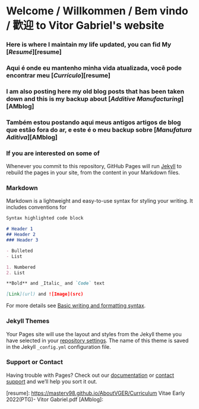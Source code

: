 # **Welcome** / **Willkommen** / **Bem vindo** / **歡迎** to Vitor Gabriel's website

### Here is where I maintain my life updated, you can fid My [_Resumé_][resume]
### Aqui é onde eu mantenho minha vida atualizada, você pode encontrar meu [_Currículo_][resume]

### I am also posting here my old blog posts that has been taken down and this is my backup about [_Additive Manufacturing_][AMblog]
### Também estou postando aqui meus antigos artigos de blog que estão fora do ar, e este é o meu backup sobre [_Manufatura Aditiva_][AMblog]

### If you are interested on some of 
Whenever you commit to this repository, GitHub Pages will run [Jekyll](https://jekyllrb.com/) to rebuild the pages in your site, from the content in your Markdown files.

### Markdown

Markdown is a lightweight and easy-to-use syntax for styling your writing. It includes conventions for

```markdown
Syntax highlighted code block

# Header 1
## Header 2
### Header 3

- Bulleted
- List

1. Numbered
2. List

**Bold** and _Italic_ and `Code` text

[Link](url) and ![Image](src)
```

For more details see [Basic writing and formatting syntax](https://docs.github.com/en/github/writing-on-github/getting-started-with-writing-and-formatting-on-github/basic-writing-and-formatting-syntax).

### Jekyll Themes

Your Pages site will use the layout and styles from the Jekyll theme you have selected in your [repository settings](https://github.com/Masterv98/MyStuff/settings/pages). The name of this theme is saved in the Jekyll `_config.yml` configuration file.

### Support or Contact

Having trouble with Pages? Check out our [documentation](https://docs.github.com/categories/github-pages-basics/) or [contact support](https://support.github.com/contact) and we’ll help you sort it out.

[resume]: https://masterv98.github.io/AboutVGER/Curriculum Vitae Early 2022(PTG)- Vitor Gabriel.pdf
[AMblog]: 
